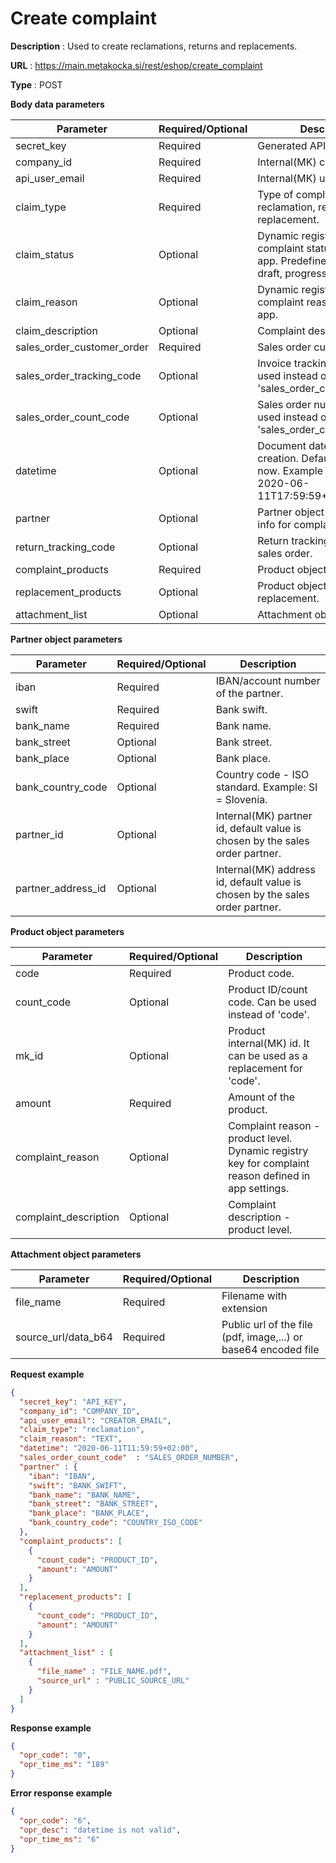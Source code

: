 # Create complaint

**Description** : Used to create reclamations, returns and replacements.

**URL** : https://main.metakocka.si/rest/eshop/create_complaint

**Type** : POST

**Body data parameters**

|Parameter| Required/Optional | Description |
|----|------------|------
| secret_key | Required  | Generated API key. |
| company_id | Required  | Internal(MK) company id. |
| api_user_email | Required  | Internal(MK) user email. |
| claim_type | Required  | Type of complaint - reclamation, return or replacement. |
| claim_status | Optional  | Dynamic registry key for complaint status defined in app. Predefined statuses: draft, progress, completed |
| claim_reason | Optional  | Dynamic registry key for complaint reason defined in app. |
| claim_description | Optional  | Complaint description - text. |
| sales_order_customer_order | Required  | Sales order customer order. |
| sales_order_tracking_code | Optional  | Invoice tracking code. Can be used instead of 'sales_order_customer_order'. |
| sales_order_count_code | Optional  | Sales order number. Can be used instead of 'sales_order_customer_order'. |
| datetime | Optional  | Document datetime of creation. Default datetime is now. Example ISO format: 2020-06-11T17:59:59+02:00.  |
| partner | Optional  | Partner object defining bank info for complaint.  |
| return_tracking_code | Optional  | Return tracking code of the sales order.  |
| complaint_products | Required  | Product object list to dispute. |
| replacement_products | Optional  | Product object list for replacement. |
| attachment_list | Optional  | Attachment object list. |

**Partner object parameters**

|Parameter| Required/Optional | Description |
|----|------------|------
| iban | Required | IBAN/account number of the partner. |
| swift | Required | Bank swift. |
| bank_name | Required | Bank name. |
| bank_street | Optional | Bank street. |
| bank_place | Optional | Bank place. |
| bank_country_code | Optional | Country code - ISO standard. Example: SI = Slovenia. |
| partner_id | Optional | Internal(MK) partner id, default value is chosen by the sales order partner. |
| partner_address_id | Optional | Internal(MK) address id, default value is chosen by the sales order partner. |

**Product object parameters**

|Parameter| Required/Optional | Description |
|----|------------|------
| code | Required | Product code. |
| count_code | Optional | Product ID/count code. Can be used instead of 'code'. |
| mk_id | Optional | Product internal(MK) id. It can be used as a replacement for 'code'. |
| amount | Required | Amount of the product. |
| complaint_reason | Optional | Complaint reason - product level. Dynamic registry key for complaint reason defined in app settings.  |
| complaint_description | Optional | Complaint description - product level. |

**Attachment object parameters**

|Parameter| Required/Optional | Description |
|----|------------|------
| file_name | Required | Filename with extension |
| source_url/data_b64 | Required | Public url of the file (pdf, image,...) or base64 encoded file |

**Request example**
```json
{
  "secret_key": "API_KEY",
  "company_id": "COMPANY_ID",
  "api_user_email": "CREATOR_EMAIL",
  "claim_type": "reclamation",
  "claim_reason": "TEXT",
  "datetime": "2020-06-11T11:59:59+02:00",
  "sales_order_count_code"  : "SALES_ORDER_NUMBER",
  "partner" : {
    "iban": "IBAN",
    "swift": "BANK_SWIFT",
    "bank_name": "BANK_NAME",
    "bank_street": "BANK_STREET",
    "bank_place": "BANK_PLACE",
    "bank_country_code": "COUNTRY_ISO_CODE"
  },
  "complaint_products": [
    {
      "count_code": "PRODUCT_ID",
      "amount": "AMOUNT"
    }
  ],
  "replacement_products": [
    {
      "count_code": "PRODUCT_ID",
      "amount": "AMOUNT"
    }
  ],
  "attachment_list" : [
    {
      "file_name" : "FILE_NAME.pdf",
      "source_url" : "PUBLIC_SOURCE_URL"
    }
  ]
}
```

**Response example**
```json
{
  "opr_code": "0",
  "opr_time_ms": "189"
}
```

**Error response example**
```json
{
  "opr_code": "6",
  "opr_desc": "datetime is not valid",
  "opr_time_ms": "6"
}
```
